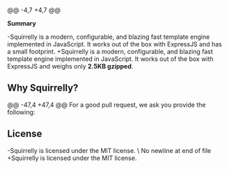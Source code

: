 @@ -4,7 +4,7 @@
 
 **Summary** 
 
-Squirrelly is a modern, configurable, and blazing fast template engine implemented in JavaScript. It works out of the box with ExpressJS and has a small footprint.
+Squirrelly is a modern, configurable, and blazing fast template engine implemented in JavaScript. It works out of the box with ExpressJS and weighs only **2.5KB gzipped**.
 
 ## Why Squirrelly?
 
@@ -47,4 +47,4 @@ For a good pull request, we ask you provide the following:
 
 ## License
 
-Squirrelly is licensed under the MIT license.
\ No newline at end of file
+Squirrelly is licensed under the MIT license.
